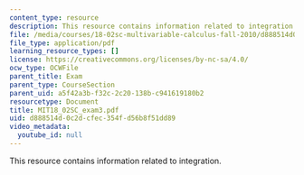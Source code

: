 ```yaml
---
content_type: resource
description: This resource contains information related to integration.
file: /media/courses/18-02sc-multivariable-calculus-fall-2010/d888514d0c2dcfec354fd56b8f51dd89_MIT18_02SC_exam3.pdf
file_type: application/pdf
learning_resource_types: []
license: https://creativecommons.org/licenses/by-nc-sa/4.0/
ocw_type: OCWFile
parent_title: Exam
parent_type: CourseSection
parent_uid: a5f42a3b-f32c-2c20-138b-c941619180b2
resourcetype: Document
title: MIT18_02SC_exam3.pdf
uid: d888514d-0c2d-cfec-354f-d56b8f51dd89
video_metadata:
  youtube_id: null
---
```

This resource contains information related to integration.